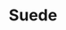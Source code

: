 ---
title: "Suede"
summary: "Suede are an English rock band formed in London in 1989 by singer Brett Anderson, guitarist Justine Frischmann, and bass player Mat Osman. Drawing inspiration from glam rock and post-punk, Suede were dubbed \"The Best New Band in Britain\" by Melody Maker in 1992, and attracted much attention from the British music press. The following year their debut album Suede went to the top of the UK Albums Chart, becoming the fastest-selling debut album in almost ten years. It won the Mercury Music Prize and helped foster 'Britpop' as a musical movement, though the band distanced themselves from the term.
The recording sessions for their second album, Dog Man Star, were fraught with difficulty and ended with guitarist and composer Bernard Butler departing after confrontations with the other members. Guitarist and composer Richard Oakes replaced him and joined the band right before the accompanying tour. Although a commercial disappointment at the time, the album was met with a generally enthusiastic reception on release and has over time been lauded as one of rock music's great albums. In 1994, Suede would become a component of the Britpop \"big four\", along with Oasis, Blur and Pulp.In 1996, following the recruitment of keyboard player Neil Codling, Suede went on to greater commercial success with Coming Up. The album reached number one in the UK, producing five top ten singles and becoming Suede's biggest-selling album worldwide. Despite problems within the band, Suede's fourth album, Head Music , was a British chart-topper. The album was promoted heavily with the band receiving considerable press coverage on its release, however the response from fans and critics was less enthusiastic than for previous records. Codling left the band in 2001, citing chronic fatigue syndrome, and was replaced by Alex Lee. The band's fifth album, A New Morning , the first following the collapse of Nude Records, was a commercial and critical disappointment, and the band disbanded the following year. In 2004, Anderson briefly reunited with Butler to form The Tears, before embarking on a solo career two years later.
After much speculation Suede reformed in 2010 for a series of concerts. Three years on from their reunion gigs, Suede released their sixth album, Bloodsports. It was well received by critics and returned the band to the top ten in the UK. Their seventh album, Night Thoughts, followed in 2016 and became an even bigger critical and commercial success than its predecessor. Their eighth studio album, The Blue Hour, was released in September 2018. It became the group's first top five record since Head Music. Their ninth and most recent studio album, Autofiction, was released in September 2022."
slug: "suede"
image: "suede.jpg"
apple_music_artist_url: "https://music.apple.com/gb/artist/suede/31209505"
wikipedia_url: "https://en.wikipedia.org/wiki/Suede_(band)"
---